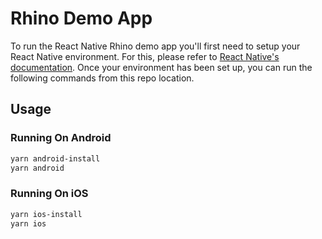 # Rhino Demo App

To run the React Native Rhino demo app you'll first need to setup your React Native environment. For this, 
please refer to [React Native's documentation](https://reactnative.dev/docs/environment-setup). Once your environment has been set up, 
you can run the following commands from this repo location.

## Usage

### Running On Android
```sh
yarn android-install
yarn android
```

### Running On iOS

```sh
yarn ios-install
yarn ios
```